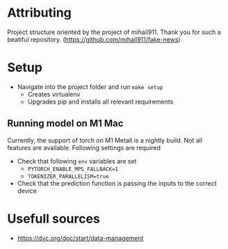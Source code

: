 # Attributing
Project structure oriented by the project of mihail911. Thank you for such a beatiful repository.
(https://github.com/mihail911/fake-news)


# Setup
- Navigate into the project folder and run `make setup`
  - Creates virtualenv
  - Upgrades pip and installs all relevant requirements

## Running model on M1 Mac
Currently, the support of torch on M1 Metall is a nightly build. Not all features are available.
Following settings are required
- Check that following `env` variables are set
  - `PYTORCH_ENABLE_MPS_FALLBACK=1`
  - `TOKENIZER_PARALLELISM=true`
- Check that the prediction function is passing the inputs to the correct device

# Usefull sources
- https://dvc.org/doc/start/data-management
